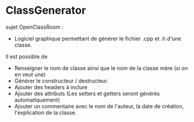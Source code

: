 # ClassGenerator
sujet OpenClassRoom : 

- Logiciel graphique permettant de générer le fichier .cpp et .h d'une classe.

Il est possible de 

- Renseigner le nom de classe ainsi que le nom de la classe mère (si on en veut une)
- Générer le constructeur / destructeur.
- Ajouter des headers à inclure
- Ajouter des attributs (Les setters et getters seront générés automatiquement)
- Ajouter un commentaire avec le nom de l'auteur, la date de création, l'explication de la classe.

